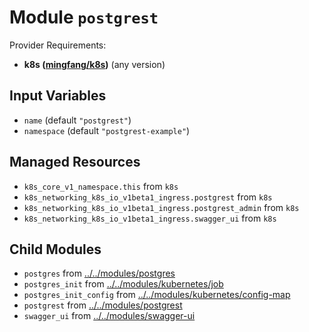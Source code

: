 
# Module `postgrest`

Provider Requirements:
* **k8s ([mingfang/k8s](https://registry.terraform.io/providers/mingfang/k8s/latest))** (any version)

## Input Variables
* `name` (default `"postgrest"`)
* `namespace` (default `"postgrest-example"`)

## Managed Resources
* `k8s_core_v1_namespace.this` from `k8s`
* `k8s_networking_k8s_io_v1beta1_ingress.postgrest` from `k8s`
* `k8s_networking_k8s_io_v1beta1_ingress.postgrest_admin` from `k8s`
* `k8s_networking_k8s_io_v1beta1_ingress.swagger_ui` from `k8s`

## Child Modules
* `postgres` from [../../modules/postgres](../../modules/postgres)
* `postgres_init` from [../../modules/kubernetes/job](../../modules/kubernetes/job)
* `postgres_init_config` from [../../modules/kubernetes/config-map](../../modules/kubernetes/config-map)
* `postgrest` from [../../modules/postgrest](../../modules/postgrest)
* `swagger_ui` from [../../modules/swagger-ui](../../modules/swagger-ui)

